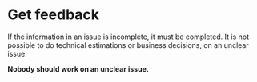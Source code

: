 Get feedback
============

If the information in an issue is incomplete, it must be completed.
It is not possible to do technical estimations or business decisions, on an unclear issue.

__Nobody should work on an unclear issue.__
